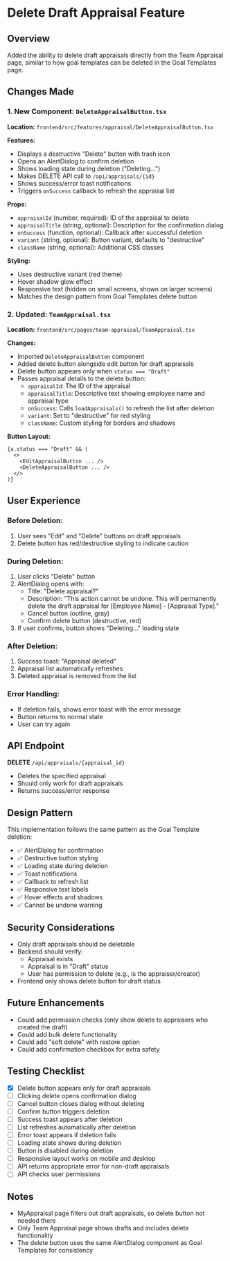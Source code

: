 # Delete Draft Appraisal Feature

## Overview

Added the ability to delete draft appraisals directly from the Team Appraisal page, similar to how goal templates can be deleted in the Goal Templates page.

## Changes Made

### 1. New Component: `DeleteAppraisalButton.tsx`

**Location:** `frontend/src/features/appraisal/DeleteAppraisalButton.tsx`

**Features:**

- Displays a destructive "Delete" button with trash icon
- Opens an AlertDialog to confirm deletion
- Shows loading state during deletion ("Deleting...")
- Makes DELETE API call to `/api/appraisals/{id}`
- Shows success/error toast notifications
- Triggers `onSuccess` callback to refresh the appraisal list

**Props:**

- `appraisalId` (number, required): ID of the appraisal to delete
- `appraisalTitle` (string, optional): Description for the confirmation dialog
- `onSuccess` (function, optional): Callback after successful deletion
- `variant` (string, optional): Button variant, defaults to "destructive"
- `className` (string, optional): Additional CSS classes

**Styling:**

- Uses destructive variant (red theme)
- Hover shadow glow effect
- Responsive text (hidden on small screens, shown on larger screens)
- Matches the design pattern from Goal Templates delete button

### 2. Updated: `TeamAppraisal.tsx`

**Location:** `frontend/src/pages/team-appraisal/TeamAppraisal.tsx`

**Changes:**

- Imported `DeleteAppraisalButton` component
- Added delete button alongside edit button for draft appraisals
- Delete button appears only when `status === "Draft"`
- Passes appraisal details to the delete button:
  - `appraisalId`: The ID of the appraisal
  - `appraisalTitle`: Descriptive text showing employee name and appraisal type
  - `onSuccess`: Calls `loadAppraisals()` to refresh the list after deletion
  - `variant`: Set to "destructive" for red styling
  - `className`: Custom styling for borders and shadows

**Button Layout:**

```tsx
{a.status === "Draft" && (
  <>
    <EditAppraisalButton ... />
    <DeleteAppraisalButton ... />
  </>
)}
```

## User Experience

### Before Deletion:

1. User sees "Edit" and "Delete" buttons on draft appraisals
2. Delete button has red/destructive styling to indicate caution

### During Deletion:

1. User clicks "Delete" button
2. AlertDialog opens with:
   - Title: "Delete appraisal?"
   - Description: "This action cannot be undone. This will permanently delete the draft appraisal for [Employee Name] - [Appraisal Type]."
   - Cancel button (outline, gray)
   - Confirm delete button (destructive, red)
3. If user confirms, button shows "Deleting..." loading state

### After Deletion:

1. Success toast: "Appraisal deleted"
2. Appraisal list automatically refreshes
3. Deleted appraisal is removed from the list

### Error Handling:

- If deletion fails, shows error toast with the error message
- Button returns to normal state
- User can try again

## API Endpoint

**DELETE** `/api/appraisals/{appraisal_id}`

- Deletes the specified appraisal
- Should only work for draft appraisals
- Returns success/error response

## Design Pattern

This implementation follows the same pattern as the Goal Template deletion:

- ✅ AlertDialog for confirmation
- ✅ Destructive button styling
- ✅ Loading state during deletion
- ✅ Toast notifications
- ✅ Callback to refresh list
- ✅ Responsive text labels
- ✅ Hover effects and shadows
- ✅ Cannot be undone warning

## Security Considerations

- Only draft appraisals should be deletable
- Backend should verify:
  - Appraisal exists
  - Appraisal is in "Draft" status
  - User has permission to delete (e.g., is the appraiser/creator)
- Frontend only shows delete button for draft status

## Future Enhancements

- Could add permission checks (only show delete to appraisers who created the draft)
- Could add bulk delete functionality
- Could add "soft delete" with restore option
- Could add confirmation checkbox for extra safety

## Testing Checklist

- [x] Delete button appears only for draft appraisals
- [ ] Clicking delete opens confirmation dialog
- [ ] Cancel button closes dialog without deleting
- [ ] Confirm button triggers deletion
- [ ] Success toast appears after deletion
- [ ] List refreshes automatically after deletion
- [ ] Error toast appears if deletion fails
- [ ] Loading state shows during deletion
- [ ] Button is disabled during deletion
- [ ] Responsive layout works on mobile and desktop
- [ ] API returns appropriate error for non-draft appraisals
- [ ] API checks user permissions

## Notes

- MyAppraisal page filters out draft appraisals, so delete button not needed there
- Only Team Appraisal page shows drafts and includes delete functionality
- The delete button uses the same AlertDialog component as Goal Templates for consistency
